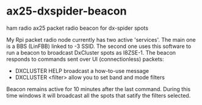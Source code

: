 # ax25-dxspider-beacon
ham radio ax25 packet radio beacon for dx-spider spots

My Rpi packet radio node currently has two active 'services'. 
The main one is a BBS (LinFBB) linked to -3 SSID.
The second one uses this software to run a beacon to broadcast DxCluster spots as I8ZSE-1. 
The beacon responds to commands sent over UI (connectionless) packets:

 - DXCLUSTER HELP broadcast a how-to-use message
 - DXCLUSTER \<filter\> allow you to set band and mode filters
 
Beacon remains active for 10 minutes after the last command.
During this time windows it will broadcast all the spots that satify the filters selected.
